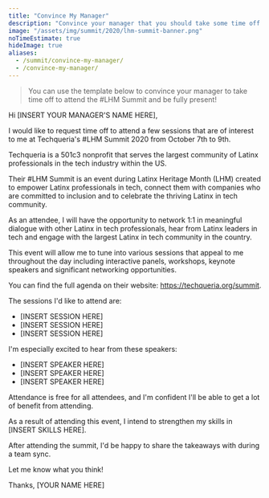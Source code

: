 ```yaml
---
title: "Convince My Manager"
description: "Convince your manager that you should take some time off to attend #LHM Summit."
image: "/assets/img/summit/2020/lhm-summit-banner.png"
noTimeEstimate: true
hideImage: true
aliases:
  - /summit/convince-my-manager/
  - /convince-my-manager/
---
```


> You can use the template below to convince your manager to take time off to attend the #LHM Summit and be fully present!

Hi [INSERT YOUR MANAGER'S NAME HERE],

I would like to request time off to attend a few sessions that are of interest to me at Techqueria's #LHM Summit 2020 from October 7th to 9th.

Techqueria is a 501c3 nonprofit that serves the largest community of Latinx professionals in the tech industry within the US.

Their #LHM Summit is an event during Latinx Heritage Month (LHM) created to empower Latinx professionals in tech, connect them with companies who are committed to inclusion and to celebrate the thriving Latinx in tech community.

As an attendee, I will have the opportunity to network 1:1 in meaningful dialogue with other Latinx in tech professionals, hear from Latinx leaders in tech and engage with the largest Latinx in tech community in the country.

This event will allow me to tune into various sessions that appeal to me throughout the day including interactive panels, workshops, keynote speakers and significant networking opportunities.

You can find the full agenda on their website: https://techqueria.org/summit.

The sessions I'd like to attend are:

- [INSERT SESSION HERE]
- [INSERT SESSION HERE]
- [INSERT SESSION HERE]

I'm especially excited to hear from these speakers:

- [INSERT SPEAKER HERE]
- [INSERT SPEAKER HERE]
- [INSERT SPEAKER HERE]

Attendance is free for all attendees, and I'm confident I'll be able to get a lot of benefit from attending.

As a result of attending this event, I intend to strengthen my skills in [INSERT SKILLS HERE].

After attending the summit, I'd be happy to share the takeaways with during a team sync.

Let me know what you think!

Thanks, [YOUR NAME HERE]
